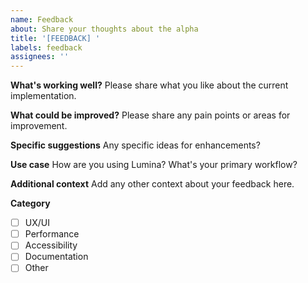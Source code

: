 ```yaml
---
name: Feedback
about: Share your thoughts about the alpha
title: '[FEEDBACK] '
labels: feedback
assignees: ''
---
```


**What's working well?**
Please share what you like about the current implementation.

**What could be improved?**
Please share any pain points or areas for improvement.

**Specific suggestions**
Any specific ideas for enhancements?

**Use case**
How are you using Lumina? What's your primary workflow?

**Additional context**
Add any other context about your feedback here.

**Category**
- [ ] UX/UI
- [ ] Performance
- [ ] Accessibility
- [ ] Documentation
- [ ] Other 